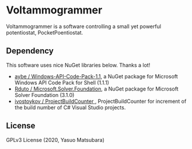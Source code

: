 # Voltammogrammer

Voltammogrammer is a software controlling a small yet powerful potentiostat, PocketPoentiostat.



## Dependency

This software uses nice NuGet libraries below. Thanks a lot!

-  [aybe / Windows-API-Code-Pack-1.1](https://github.com/aybe/Windows-API-Code-Pack-1.1), a NuGet package for Microsoft Windows API Code Pack for Shell (1.1.1)
-  [Rduto / Microsoft.Solver.Foundation](https://www.nuget.org/packages/Microsoft.Solver.Foundation), a NuGet package for Microsoft Solver Foundation (3.1.0)
-  [ivostoykov /
ProjectBuildCounter ](https://github.com/ivostoykov/ProjectBuildCounter), ProjectBuildCounter for increment of the build
number of C# Visual Studio projects.


## License

GPLv3 License (2020, Yasuo Matsubara)
